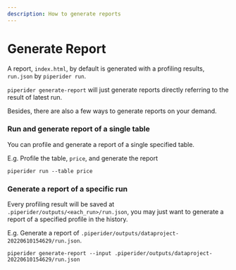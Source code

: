 ```yaml
---
description: How to generate reports
---
```


# Generate Report

A report, `index.html`, by default is generated with a profiling results, `run.json` by `piperider run`.&#x20;

`piperider generate-report` will just generate reports directly referring to the result of latest run.&#x20;

Besides, there are also a few ways to generate reports on your demand.

### Run and generate report of a single table

You can profile and generate a report of a single specified table.

E.g. Profile the table, `price`, and generate the report

```shell
piperider run --table price
```

### Generate a report of a specific run

Every profiling result will be saved at `.piperider/outputs/<each_run>/run.json`, you may just want to generate a report of a specified profile in the history.

E.g. Generate a report of `.piperider/outputs/dataproject-20220610154629/run.json`.

```
piperider generate-report --input .piperider/outputs/dataproject-20220610154629/run.json
```
